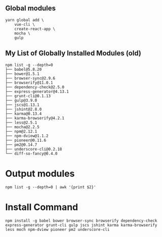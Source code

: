 ## Global modules

```
yarn global add \
    vue-cli \
    create-react-app \
    mocha \
    gulp
```
## My List of Globally Installed Modules (old)

```
npm list -g --depth=0
├── babel@5.8.20
├── bower@1.5.1
├── browser-sync@2.9.6
├── browserify@11.0.1
├── dependency-check@2.5.0
├── express-generator@4.13.1
├── grunt-cli@0.1.13
├── gulp@3.9.0
├── jscs@1.13.1
├── jshint@2.8.0
├── karma@0.13.4
├── karma-browserify@4.2.1
├── less@2.5.1
├── mocha@2.2.5
├── npm@2.12.1
├── npm-dview@1.1.2
├── pioneer@0.11.6
├── pm2@0.14.7
├── underscore-cli@0.2.18
└── diff-so-fancy@0.4.0
```

# Output modules

```
npm list -g --depth=0 | awk '{print $2}'
```

# Install Command

```
npm install -g babel bower browser-sync browserify dependency-check express-generator grunt-cli gulp jscs jshint karma karma-browserify less moch npm-dview pioneer pm2 underscore-cli
```
